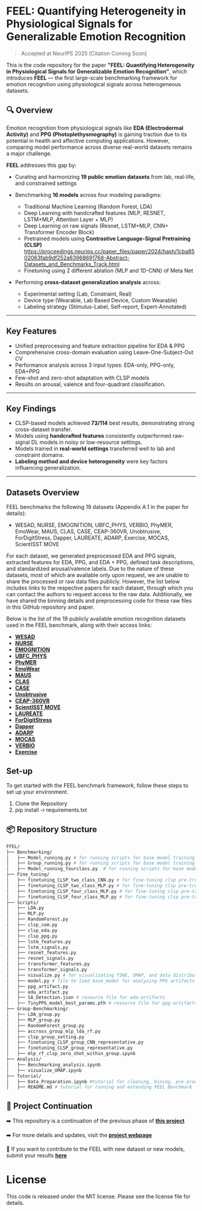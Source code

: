 # FEEL: Quantifying Heterogeneity in Physiological Signals for Generalizable Emotion Recognition

> Accepted at NeurIPS 2025 [Citation Coming Soon]

This is the code repository for the paper **"FEEL: Quantifying Heterogeneity in Physiological Signals for Generalizable Emotion Recognition"**, which introduces **FEEL** — the first large-scale benchmarking framework for emotion recognition using physiological signals across heterogeneous datasets.

## 🔍 Overview

Emotion recognition from physiological signals like **EDA (Electrodermal Activity)** and **PPG (Photoplethysmography)** is gaining traction due to its potential in health and affective computing applications. However, comparing model performance across diverse real-world datasets remains a major challenge.

**FEEL** addresses this gap by:

- Curating and harmonizing **19 public emotion datasets** from lab, real-life, and constrained settings
- Benchmarking **16 models** across four modeling paradigms:
  - Traditional Machine Learning (Random Forest, LDA)
  - Deep Learning with handcrafted features (MLP, RESNET, LSTM+MLP, Attention Layer + MLP)
  - Deep Learning on raw signals (Resnet, LSTM+MLP, CNN+ Transformer Encoder Block)
  - Pretrained models using **Contrastive Language-Signal Pretraining (CLSP)** https://proceedings.neurips.cc/paper_files/paper/2024/hash/1cba8502063fab9df252a63968691768-Abstract-Datasets_and_Benchmarks_Track.html
  - Finetuning using 2 different ablation (MLP and 1D-CNN) of Meta Net
    
- Performing **cross-dataset generalization analysis** across:
  - Experimental setting (Lab, Constraint, Real)
  - Device type (Wearable, Lab Based Device, Custom Wearable)
  - Labeling strategy (Stimulus-Label, Self-report, Expert-Annotated)

---

## Key Features

- Unified preprocessing and feature extraction pipeline for EDA & PPG
- Comprehensive cross-domain evaluation using Leave-One-Subject-Out CV
- Performance analysis across 3 input types: EDA-only, PPG-only, EDA+PPG
- Few-shot and zero-shot adaptation with CLSP models
- Results on arousal, valence and four-quadrant classification.

---

## Key Findings

- CLSP-based models achieved **73/114** best results, demonstrating strong cross-dataset transfer.
- Models using **handcrafted features** consistently outperformed raw-signal DL models in noisy or low-resource settings.
- Models trained in **real-world settings** transferred well to lab and constraint domains.
- **Labeling method and device heterogeneity** were key factors influencing generalization.

---

## Datasets Overview

FEEL benchmarks the following 19 datasets (Appendix A.1 in the paper for details): 

- WESAD, NURSE, EMOGNITION, UBFC_PHYS, VERBIO, PhyMER, EmoWear, MAUS, CLAS, CASE, CEAP-360VR, Unobtrusive, ForDigitStress, Dapper, LAUREATE, ADARP, Exercise, MOCAS, ScientISST MOVE

For each dataset, we generated preprocessed EDA and PPG signals, extracted features for EDA, PPG, and EDA + PPG, defined task descriptions, and standardized arousal/valence labels. Due to the nature of these datasets, most of which are available only upon request, we are unable to share the processed or raw data files publicly. However, the list below includes links to the respective papers for each dataset, through which you can contact the authors to request access to the raw data. Additionally, we have shared the binning details and preprocessing code for these raw files in this GitHub repository and paper.

Below is the list of the 19 publicly available emotion recognition datasets used in the FEEL benchmark, along with their access links:

- [**WESAD**](https://ubi29.informatik.uni-siegen.de/usi/data_wesad.html) 
- [**NURSE**](https://datadryad.org/dataset/doi:10.5061/dryad.5hqbzkh6f#citations) 
- [**EMOGNITION**](https://dataverse.harvard.edu/citation?persistentId=doi:10.7910/DVN/R9WAF4) 
- [**UBFC_PHYS**](https://sites.google.com/view/ybenezeth/ubfc-phys)
- [**PhyMER**](https://sites.google.com/view/phymer-dataset) 
- [**EmoWear**](https://zenodo.org/records/10407279)
- [**MAUS**](https://ieee-dataport.org/open-access/maus-dataset-mental-workload-assessment-n-back-task-using-wearable-sensor) 
- [**CLAS**](https://ieee-dataport.org/open-access/database-cognitive-load-affect-and-stress-recognition) 
- [**CASE**](https://gitlab.com/karan-shr/case_dataset) 
- [**Unobtrusive**](https://zenodo.org/records/10371068)
- [**CEAP-360VR**](https://github.com/cwi-dis/CEAP-360VR-Dataset) 
- [**ScientISST MOVE**](https://www.scientisst.com/projects/run-like-a-scientisst)
- [**LAUREATE**](https://pc.inf.usi.ch/studentproject/affect-and-learning-in-the-laureate-dataset/) 
- [**ForDigitStress**](https://hcai.eu/fordigitstress/) 
- [**Dapper**](https://synapse.org/Synapse:syn22418021) 
- [**ADARP**](https://zenodo.org/records/6640290)
- [**MOCAS**](https://zenodo.org/records/7023242)  
- [**VERBIO**](https://hubbs.engr.tamu.edu/resources/verbio-dataset/) 
- [**Exercise**](https://physionet.org/content/wearable-device-dataset/1.0.0/) 

## Set-up

To get started with the FEEL benchmark framework, follow these steps to set up your environment.

1. Clone the Repository
2. pip install -r requirements.txt

## 📦 Repository Structure

```bash
FFEL/
├── Benchmarking/
│   ├── Model_running.py # for running scripts for base model training
│   ├── Group_running.py # for running scripts for base model training
│   ├── Model_running_fourclass.py  # for running scripts for base model training for four-class binning
├── Fine_tuning/
│   ├── finetuning_CLSP_two_class_CNN.py # for fine-tuning clsp pre-trained model on 2-class with CNN Meta-net
│   ├── finetuning_CLSP_two_class_MLP.py # for fine-tuning clsp pre-trained model on 2-class with MLP Meta-net
│   ├── finetuning_CLSP_four_class_MLP.py # for fine-tuning clsp pre-trained model on 4-class with MLP Meta-net
│   ├── finetuning_CLSP_four_class_MLP.py # for fine-tuning clsp pre-trained model on 4-class with CNN Meta-net
├── Scripts/
│   ├── LDA.py
│   ├── MLP.py
│   ├── RandomForest.py
│   ├── clsp_com.py
│   ├── clsp_eda.py
│   ├── clsp_ppg.py
│   ├── lstm_features.py
│   ├── lstm_signals.py
│   ├── resnet_features.py
│   ├── resnet_signals.py
│   ├── transformer_features.py
│   ├── transformer_signals.py
│   ├── visualize.py # for visualizating TSNE, UMAP, and data distribution
│   ├── model.py # file to load base_model for analyzing PPG artifacts
│   ├── ppg_artifact.py
│   ├── eda_artifact.py
│   ├── SA_Detection.json # resource file for eda-artifacts
│   ├── TinyPPG_model_best_params.pth # resource file for ppg-artifacts
├── Group-Benchmarking/
│   ├── LDA_group.py
│   ├── MLP_group.py
│   ├── RandomForest_group.py
│   ├── accross_group_mlp_lda_rf.py
│   ├── clsp_group_setting.py
│   ├── finetuning_CLSP_group_CNN_representative.py
│   ├── finetuning_CLSP_group_representative.py
│   ├── mlp_rf_clsp_zero_shot_within_group.ipynb
├── Analysis/
│   ├── Benchmarking_analysis.ipynb
│   ├── vizualize_UMAP.ipynb
├── Tutorial/
│   ├── Data_Preparation.ipynb #tutorial for cleaning, bining, pre-processing datasets
│   ├── README.md # tutorial for running and extending FEEL Benchmark
```

## 🔗 Project Continuation

➡️ This repository is a continuation of the previous phase of **[this project](https://github.com/alchemy18/EEVR/)**

➡️ For more details and updates, visit the **[project webpage](https://alchemy18.github.io/FEEL_Benchmark/)**

🤝 If you want to contribute to the FEEL with new dataset or new models, submit your results **[here](https://docs.google.com/forms/d/e/1FAIpQLSchhaTlXFliCb1fS2zCK7-66zWAExXn6RavqeLaH2nE8vKs8A/viewform)**


# License

This code is released under the MIT license. Please see the license file for details.
